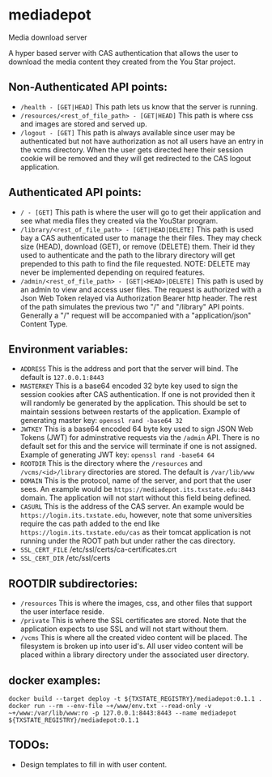 # mediadepot
Media download server

A hyper based server with CAS authentication that allows the user to download the media content they created from the You Star project.

## Non-Authenticated API points:
* `/health - [GET|HEAD]` This path lets us know that the server is running.
* `/resources/<rest_of_file_path> - [GET|HEAD]` This path is where css and images are stored and served up.
* `/logout - [GET]` This path is always available since user may be authenticated but not have authorization as not all users have an entry in the vcms directory. When the user gets directed here their session cookie will be removed and they will get redirected to the CAS logout application.

## Authenticated API points:
* `/ - [GET]` This path is where the user will go to get their application and see what media files they created via the YouStar program.
* `/library/<rest_of_file_path> - [GET|HEAD|DELETE]` This path is used bay a CAS authenticated user to manage the their files. They may check size (HEAD), download (GET), or remove (DELETE) them. Their id they used to authenticate and the path to the library directory will get prepended to this path to find the file requested. NOTE: DELETE may never be implemented depending on required features.
* `/admin/<rest_of_file_path> - [GET|<HEAD>|DELETE]` This  path is used by an admin to view and access user files. The request is authorized with a Json Web Token relayed via Authorization Bearer http header. The rest of the path simulates the previous two "/" and "/library" API points. Generally a "/" request will be accompanied with a "application/json" Content Type.

## Environment variables:
* `ADDRESS` This is the address and port that the server will bind. The default is `127.0.0.1:8443`
* `MASTERKEY` This is a base64 encoded 32 byte key used to sign the session cookies after CAS authentication. If one is not provided then it will randomly be generated by the application. This should be set to maintain sessions between restarts of the application. Example of generating master key: `openssl rand -base64 32`
* `JWTKEY` This is a base64 encoded 64 byte key used to sign JSON Web Tokens (JWT) for adminstrative requests via the `/admin` API. There is no default set for this and the service will terminate if one is not assigned. Example of generating JWT key: `openssl rand -base64 64`
* `ROOTDIR` This is the directory where the `/resources` and `/vcms/<id>/library` directories are stored.  The default is `/var/lib/www`
* `DOMAIN` This is the protocol, name of the server, and port that the user sees. An example would be `https://mediadepot.its.txstate.edu:8443` domain. The application will not start without this field being defined.
* `CASURL` This is the address of the CAS server. An example would be `https://login.its.txstate.edu`, however, note that some universities require the cas path added to the end like `https://login.its.txstate.edu/cas` as their tomcat application is not running under the ROOT path but under rather the cas directory.
* `SSL_CERT_FILE` /etc/ssl/certs/ca-certificates.crt
* `SSL_CERT_DIR` /etc/ssl/certs

## ROOTDIR subdirectories:
* `/resources` This is where the images, css, and other files that support the user interface reside.
* `/private` This is where the SSL certificates are stored. Note that the application expects to use SSL and will not start without them.
* `/vcms` This is where all the created video content will be placed. The filesystem is broken up into user id's. All user video content will be placed within a library directory under the associated user directory.

## docker examples:
```
docker build --target deploy -t ${TXSTATE_REGISTRY}/mediadepot:0.1.1 .
docker run --rm --env-file ~+/www/env.txt --read-only -v ~+/www:/var/lib/www:ro -p 127.0.0.1:8443:8443 --name mediadepot ${TXSTATE_REGISTRY}/mediadepot:0.1.1
```

## TODOs:
* Design templates to fill in with user content.

